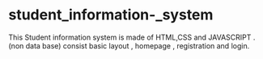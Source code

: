 # student_information-_system
 This Student information system is made of HTML,CSS and JAVASCRIPT .(non data base) consist basic layout , homepage , registration and login.
